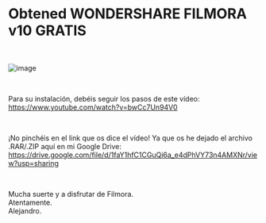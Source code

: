 # Obtened WONDERSHARE FILMORA v10 **GRATIS**

<br/>

![image](https://user-images.githubusercontent.com/124466958/228645629-55ba0a1c-7197-4907-97d2-309ef806982b.png)

<br/>

Para su instalación, debéis seguir los pasos de este vídeo: https://www.youtube.com/watch?v=bwCc7Un94V0

<br/>

¡No pinchéis en el link que os dice el vídeo! Ya que os he dejado el archivo .RAR/.ZIP aquí en mi Google Drive:  
https://drive.google.com/file/d/1faY1hfC1CGuQi6a_e4dPhVY73n4AMXNr/view?usp=sharing

<br/>

Mucha suerte y a disfrutar de Filmora.  
Atentamente.  
Alejandro.
